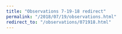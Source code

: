 ```yaml
---
title: "Observations 7-19-18 redirect"
permalink: "/2018/07/19/observations.html"
redirect_to: "/observations/071918.html"
---
```


